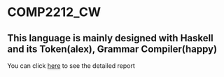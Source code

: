 # COMP2212_CW

## This language is mainly designed with **Haskell** and its **Token(alex), Grammar Compiler(happy)**

You can click [here](https://github.com/rarapazii/COMP2212_CW/blob/master/2212_STQL_Language_Report.pdf) to see the detailed report
